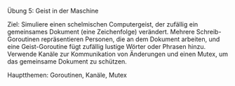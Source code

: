 Übung 5: Geist in der Maschine

Ziel: Simuliere einen schelmischen Computergeist, der zufällig ein gemeinsames Dokument (eine Zeichenfolge) verändert. Mehrere Schreib-Goroutinen repräsentieren Personen, die an dem Dokument arbeiten, und eine Geist-Goroutine fügt zufällig lustige Wörter oder Phrasen hinzu. Verwende Kanäle zur Kommunikation von Änderungen und einen Mutex, um das gemeinsame Dokument zu schützen.

Hauptthemen: Goroutinen, Kanäle, Mutex